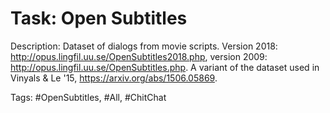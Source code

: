 Task: Open Subtitles
=====================
Description: Dataset of dialogs from movie scripts. Version 2018: http://opus.lingfil.uu.se/OpenSubtitles2018.php, version 2009: http://opus.lingfil.uu.se/OpenSubtitles.php. A variant of the dataset used in Vinyals & Le '15, https://arxiv.org/abs/1506.05869.

Tags: #OpenSubtitles, #All, #ChitChat

